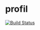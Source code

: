 # profil
[![Build Status](https://travis-ci.org/isoughtajam/profil.svg?branch=master)](https://travis-ci.org/isoughtajam/profil)